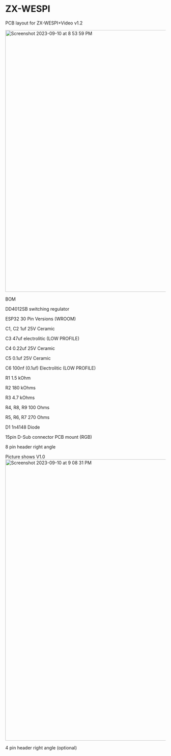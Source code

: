 # ZX-WESPI
PCB layout for ZX-WESPI+Video v1.2

<img width="824" alt="Screenshot 2023-09-10 at 8 53 59 PM" src="https://github.com/Neoncluster/ZX-WESPI/assets/61561950/0f4aa2f2-e95c-42de-ba46-eeb4c6741c2b">

BOM



DD4012SB switching regulator

ESP32 30 Pin Versions (WROOM)

C1, C2 	1uf 25V Ceramic

C3		47uf electrolitic (LOW PROFILE)

C4		0.22uf 25V Ceramic 

C5		0.1uf 25V Ceramic

C6		100nf (0.1uf) Electrolitic (LOW PROFILE)

R1		1.5 kOhm

R2		180 kOhms

R3		4.7 kOhms

R4, R8, R9	100 Ohms

R5, R6, R7	270 Ohms


D1 		1n4148 Diode

15pin D-Sub connector PCB mount (RGB)

8 pin header right angle




Picture shows V1.0
<img width="885" alt="Screenshot 2023-09-10 at 9 08 31 PM" src="https://github.com/Neoncluster/ZX-WESPI/assets/61561950/38671152-6db5-454e-bd73-1db469a8e9b8">




4 pin header right angle (optional)
